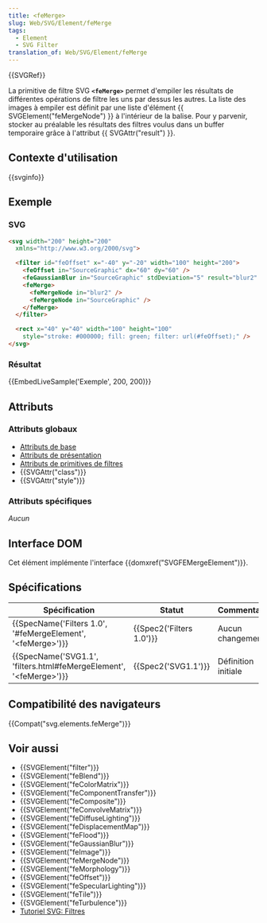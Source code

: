 ```yaml
---
title: <feMerge>
slug: Web/SVG/Element/feMerge
tags:
  - Element
  - SVG Filter
translation_of: Web/SVG/Element/feMerge
---
```

{{SVGRef}}

La primitive de filtre SVG **`<feMerge>`** permet d'empiler les résultats de différentes opérations de filtre les uns par dessus les autres. La liste des images à empiler est définit par une liste d'élément {{ SVGElement("feMergeNode") }} à l'intérieur de la balise. Pour y parvenir, stocker au préalable les résultats des filtres voulus dans un buffer temporaire grâce à l'attribut {{ SVGAttr("result") }}.

## Contexte d'utilisation

{{svginfo}}

## Exemple

### SVG

```html
<svg width="200" height="200"
  xmlns="http://www.w3.org/2000/svg">

  <filter id="feOffset" x="-40" y="-20" width="100" height="200">
    <feOffset in="SourceGraphic" dx="60" dy="60" />
    <feGaussianBlur in="SourceGraphic" stdDeviation="5" result="blur2" />
    <feMerge>
      <feMergeNode in="blur2" />
      <feMergeNode in="SourceGraphic" />
    </feMerge>
  </filter>

  <rect x="40" y="40" width="100" height="100"
    style="stroke: #000000; fill: green; filter: url(#feOffset);" />
</svg>
```

### Résultat

{{EmbedLiveSample('Exemple', 200, 200)}}

## Attributs

### Attributs globaux

- [Attributs de base](/fr/docs/Web/SVG/Attribute#Attributs_de_base)
- [Attributs de présentation](/fr/docs/Web/SVG/Attribute#Attributs_de_présentation)
- [Attributs de primitives de filtres](/fr/docs/Web/SVG/Attribute#Attributs_de_primitives_de_filtre)
- {{SVGAttr("class")}}
- {{SVGAttr("style")}}

### Attributs spécifiques

_Aucun_

## Interface DOM

Cet élément implémente l'interface {{domxref("SVGFEMergeElement")}}.

## Spécifications

| Spécification                                                                                    | Statut                           | Commentaire         |
| ------------------------------------------------------------------------------------------------ | -------------------------------- | ------------------- |
| {{SpecName('Filters 1.0', '#feMergeElement', '&lt;feMerge&gt;')}}         | {{Spec2('Filters 1.0')}} | Aucun changement    |
| {{SpecName('SVG1.1', 'filters.html#feMergeElement', '&lt;feMerge&gt;')}} | {{Spec2('SVG1.1')}}         | Définition initiale |

## Compatibilité des navigateurs

{{Compat("svg.elements.feMerge")}}

## Voir aussi

- {{SVGElement("filter")}}
- {{SVGElement("feBlend")}}
- {{SVGElement("feColorMatrix")}}
- {{SVGElement("feComponentTransfer")}}
- {{SVGElement("feComposite")}}
- {{SVGElement("feConvolveMatrix")}}
- {{SVGElement("feDiffuseLighting")}}
- {{SVGElement("feDisplacementMap")}}
- {{SVGElement("feFlood")}}
- {{SVGElement("feGaussianBlur")}}
- {{SVGElement("feImage")}}
- {{SVGElement("feMergeNode")}}
- {{SVGElement("feMorphology")}}
- {{SVGElement("feOffset")}}
- {{SVGElement("feSpecularLighting")}}
- {{SVGElement("feTile")}}
- {{SVGElement("feTurbulence")}}
- [Tutoriel SVG: Filtres](/fr/docs/Web/SVG/Tutoriel/filtres)
